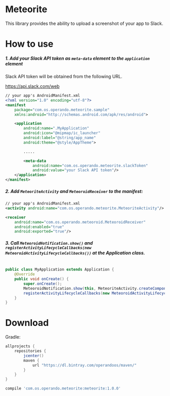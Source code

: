 # Meteorite

This library provides the ability to upload a screenshot of your app to Slack.

# How to use

##### 1. Add your Slack API token as `meta-data` element to the `application` element

Slack API token will be obtained from the following URL.

https://api.slack.com/web

```xml
// your app's AndroidManifest.xml
<?xml version="1.0" encoding="utf-8"?>
<manifest
    package="com.os.operando.meteorite.sample"
    xmlns:android="http://schemas.android.com/apk/res/android">

    <application
        android:name=".MyApplication"
        android:icon="@mipmap/ic_launcher"
        android:label="@string/app_name"
        android:theme="@style/AppTheme">

        .....

        <meta-data
            android:name="com.os.operando.meteorite.slackToken"
            android:value="your Slack API token"/>
    </application>
</manifest>
```

##### 2. Add `MeteoriteActivity` and `MeteoroidReceiver` to the manifest:

```xml
// your app's AndroidManifest.xml
<activity android:name="com.os.operando.meteorite.MeteoriteActivity"/>

<receiver
    android:name="com.os.operando.meteoroid.MeteoroidReceiver"
    android:enabled="true"
    android:exported="true"/>
```

##### 3. Call `MeteoroidNotification.show()` and `registerActivityLifecycleCallbacks(new MeteoroidActivityLifecycleCallbacks())` at the Application class.

```java

public class MyApplication extends Application {
    @Override
    public void onCreate() {
        super.onCreate();
        MeteoroidNotification.show(this, MeteoriteActivity.createComponentName(this));
        registerActivityLifecycleCallbacks(new MeteoroidActivityLifecycleCallbacks());
    }
}
```


# Download

Gradle:
```groovy
allprojects {
    repositories {
        jcenter()
        maven {
            url "https://dl.bintray.com/operandoos/maven/"
        }
    }
}

compile 'com.os.operando.meteorite:meteorite:1.0.0'
```
